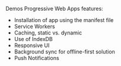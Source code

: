 Demos Progressive Web Apps features:
- Installation of app using the manifest file
- Service Workers
- Caching, static vs. dynamic
- Use of IndexDB
- Responsive UI
- Background sync for offline-first solution
- Push Notifications